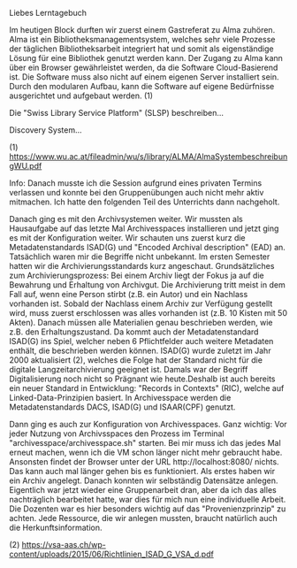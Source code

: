 Liebes Lerntagebuch

Im heutigen Block durften wir zuerst einem Gastreferat zu Alma zuhören. Alma ist ein Bibliotheksmanagementsystem, welches sehr viele Prozesse der täglichen Bibliotheksarbeit integriert hat und somit als eigenständige Lösung für eine Bibliothek genutzt werden kann. Der Zugang zu Alma kann über ein Browser gewährleistet werden, da die Software Cloud-Basierend ist. Die Software muss also nicht auf einem eigenen Server installiert sein. Durch den modularen Aufbau, kann die Software auf eigene Bedürfnisse ausgerichtet und aufgebaut werden. (1)

Die "Swiss Library Service Platform" (SLSP) beschreiben...

Discovery System...


(1) https://www.wu.ac.at/fileadmin/wu/s/library/ALMA/AlmaSystembeschreibungWU.pdf

Info: Danach musste ich die Session aufgrund eines privaten Termins verlassen und konnte bei den Gruppenübungen auch nicht mehr aktiv mitmachen. Ich hatte den folgenden Teil des Unterrichts dann nachgeholt.

Danach ging es mit den Archivsystemen weiter. Wir mussten als Hausaufgabe auf das letzte Mal Archivesspaces installieren und jetzt ging es mit der Konfiguration weiter.
Wir schauten uns zuerst kurz die Metadatenstandards ISAD(G) und "Encoded Archival description" (EAD) an.
Tatsächlich waren mir die Begriffe nicht unbekannt. Im ersten Semester hatten wir die Archivierungsstandards kurz angeschaut.
Grundsätzliches zum Archivierungsprozess: Bei einem Archiv liegt der Fokus ja auf die Bewahrung und Erhaltung von Archivgut. Die Archivierung tritt meist in dem Fall auf, wenn eine Person stirbt (z.B. ein Autor) und ein Nachlass vorhanden ist. Sobald der Nachlass einem Archiv zur Verfügung gestellt wird, muss zuerst erschlossen was alles vorhanden ist (z.B. 10 Kisten mit 50 Akten). Danach müssen alle Materialien genau beschrieben werden, wie z.B. den Erhaltungszustand. Da kommt auch der Metadatenstandard ISAD(G) ins Spiel, welcher neben 6 Pflichtfelder auch weitere Metadaten enthält, die beschrieben werden können. ISAD(G) wurde zuletzt im Jahr 2000 aktualisiert (2), welches die Folge hat der Standard nicht für die digitale Langzeitarchivierung geeignet ist. Damals war der Begriff Digitalisierung noch nicht so Prägnant wie heute.Deshalb ist auch bereits ein neuer Standard in Entwicklung: "Records in Contexts" (RIC), welche auf Linked-Data-Prinzipien basiert. In Archivesspace werden die Metadatenstandards DACS, ISAD(G) und ISAAR(CPF) genutzt.

Dann ging es auch zur Konfiguration von Archivesspaces. Ganz wichtig: Vor jeder Nutzung von Archivsspaces den Prozess im Terminal "archivesspace/archivesspace.sh" starten. Bei mir muss ich das jedes Mal erneut machen, wenn ich die VM schon länger nicht mehr gebraucht habe. Ansonsten findet der Browser unter der URL http://localhost:8080/ nichts. Das kann auch mal länger gehen bis es funktioniert.
Als erstes haben wir ein Archiv angelegt. Danach konnten wir selbständig Datensätze anlegen. Eigentlich war jetzt wieder eine Gruppenarbeit dran, aber da ich das alles nachträglich bearbeitet hatte, war dies für mich nun eine individuelle Arbeit. Die Dozenten war es hier besonders wichtig auf das "Provenienzprinzip" zu achten. Jede Ressource, die wir anlegen mussten, braucht natürlich auch die Herkunftsinformation.






(2) https://vsa-aas.ch/wp-content/uploads/2015/06/Richtlinien_ISAD_G_VSA_d.pdf
